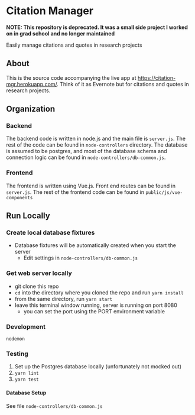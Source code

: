 Citation Manager
============

**NOTE: This repository is deprecated. It was a small side project I worked on in grad school and no longer maintained**

Easily manage citations and quotes in research projects

## About

This is the source code accompanying the live app at https://citation-mgr.herokuapp.com/.
Think of it as Evernote but for citations and quotes in research projects.

## Organization

### Backend

The backend code is written in node.js and the main file is `server.js`.
The rest of the code can be found in `node-controllers` directory.
The database is assumed to be postgres, and most of the database schema and connection logic can be found in `node-controllers/db-common.js`.

### Frontend

The frontend is written using Vue.js. Front end routes can be found in `server.js`.
The rest of the frontend code can be found in `public/js/vue-components`

## Run Locally

### Create local database fixtures

* Database fixtures will be automatically created when you start the server
  * Edit settings in `node-controllers/db-common.js`

### Get web server locally

* git clone this repo
* `cd` into the directory where you cloned the repo and run `yarn install`
* from the same directory, run `yarn start`
* leave this terminal window running, server is running on port 8080
  * you can set the port using the PORT environment variable

### Development

`nodemon`

### Testing

1. Set up the Postgres database locally (unfortunately not mocked out)
2. `yarn lint`
3. `yarn test`

#### Database Setup

See file `node-controllers/db-common.js`
